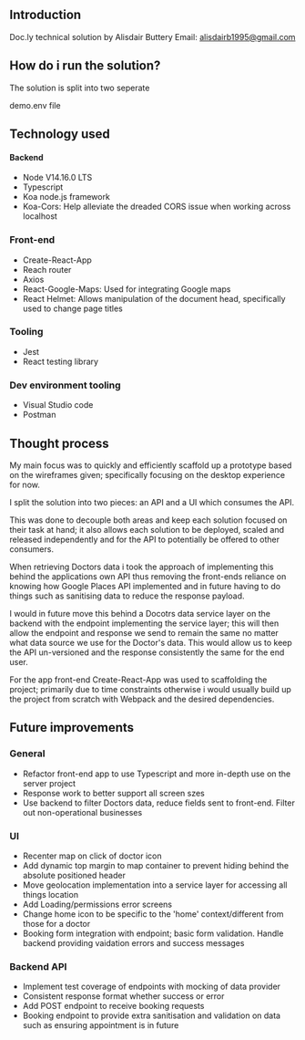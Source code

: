 ## Introduction

Doc.ly technical solution by Alisdair Buttery
Email: alisdairb1995@gmail.com

## How do i run the solution?

The solution is split into two seperate

demo.env file


## Technology used

#### Backend
- Node V14.16.0 LTS
- Typescript
- Koa node.js framework
- Koa-Cors: Help alleviate the dreaded CORS issue when working across localhost

### Front-end
- Create-React-App
- Reach router
- Axios
- React-Google-Maps: Used for integrating Google maps
- React Helmet: Allows manipulation of the document head, specifically used to change page titles



### Tooling
- Jest
- React testing library

### Dev environment tooling
- Visual Studio code
- Postman

## Thought process

My main focus was to quickly and efficiently scaffold up a prototype based on the wireframes given; specifically focusing on the desktop experience for now.

I split the solution into two pieces: an API and a UI which consumes the API. 

This was done to decouple both areas and keep each solution focused on their task at hand; it also allows each solution to be deployed, scaled and released independently and for the API to potentially be offered to other consumers.

When retrieving Doctors data i took the approach of implementing this behind the applications own API thus removing the front-ends reliance on knowing how Google Places API implemented and in future having to do things such as sanitising data to reduce the response payload.

I would in future move this behind a Docotrs data service layer on the backend with the endpoint implementing the service layer; this will then allow the endpoint and response we send to remain the same no matter what data source we use for the Doctor's data. This would allow us to keep the API un-versioned and the response consistently the same for the end user.

For the app front-end Create-React-App was used to scaffolding the project; primarily due to time constraints otherwise i would usually build up the project from scratch with Webpack and the desired dependencies.


## Future improvements

### General
- Refactor front-end app to use Typescript and more in-depth use on the server project
- Response work to better support all screen szes
- Use backend to filter Doctors data, reduce fields sent to front-end. Filter out non-operational businesses

### UI
- Recenter map on click of doctor icon
- Add dynamic top margin to map container to prevent hiding behind the absolute positioned header
- Move geolocation implementation into a service layer for accessing all things location
- Add Loading/permissions error screens
- Change home icon to be specific to the 'home' context/different from those for a doctor
- Booking form integration with endpoint; basic form validation. Handle backend providing vaidation errors and success messages

### Backend API
- Implement test coverage of endpoints with mocking of data provider
- Consistent response format whether success or error
- Add POST endpoint to receive booking requests
- Booking endpoint to provide extra sanitisation and validation on data such as ensuring appointment is in future